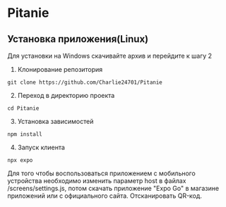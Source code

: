 # Pitanie
## Установка приложения(Linux)
Для установки на Windows скачивайте архив и перейдите к шагу 2

1. Клонирование репозитория

```git clone https://github.com/Charlie24701/Pitanie```

2. Переход в директорию проекта

```cd Pitanie```

3. Установка зависимостей

```npm install```

4. Запуск клиента

```npx expo```

Для того чтобы воспользоваться приложением с мобильного устройства необходимо изменить параметр host в файлах /screens/settings.js, потом скачать приложение "Expo Go" в магазине приложений или с официального сайта. Отсканировать QR-код.

